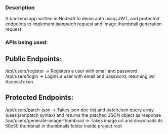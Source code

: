 ### Description

A backend app written in NodeJS to demo auth using JWT, and protected endpoints to implement jsonpatch request and image thumbnail generation request

### APIs being used:

## Public Endpoints:

/api/users/register -> Registers a user with email and password
/api/users/login -> Logins a user with email and password, returning jwt AccessToken

## Protected Endpoints:

/api/users/patch-json -> Takes json doc obj and patchJson query array (uses jsonpatch syntax) and returns the patched JSON object as response
/api/users/generate-image-thumbnail -> Takes image url and downloads its 50x50 thumbnail in thumbnails folder inside project root

